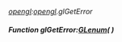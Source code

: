 _[opengl](../../modules/opengl/opengl-module.md):[opengl](../../modules/opengl/opengl-module.md).glGetError_
##### Function glGetError:[GLenum](../../modules/opengl/opengl-glenum.md)(  )
